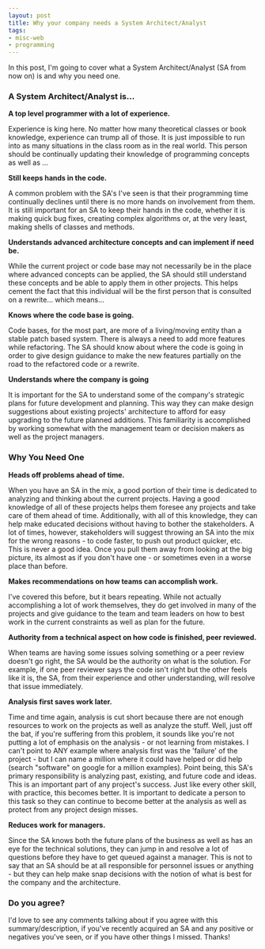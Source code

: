 ```yaml
---
layout: post
title: Why your company needs a System Architect/Analyst
tags:
- misc-web
- programming
---
```

In this post, I'm going to cover what a System Architect/Analyst (SA from now on) is and why you need one.

### A System Architect/Analyst is...

**A top level programmer with a lot of experience.**

Experience is king here.  No matter how many theoretical classes or book knowledge, experience can trump all of those.  It is just impossible to run into as many situations in the class room as in the real world.  This person should be continually updating their knowledge of programming concepts as well as ...

**Still keeps hands in the code.**

A common problem with the SA's I've seen is that their programming time continually declines until there is no more hands on involvement from them.  It is still important for an SA to keep their hands in the code, whether it is making quick bug fixes, creating complex algorithms or, at the very least, making shells of classes and methods.

**Understands advanced architecture concepts and can implement if need be.**

While the current project or code base may not necessarily be in the place where advanced concepts can be applied, the SA should still understand these concepts and be able to apply them in other projects.  This helps cement the fact that this individual will be the first person that is consulted on a rewrite... which means...

**Knows where the code base is going.**

Code bases, for the most part, are more of a living/moving entity than a stable patch based system.  There is always a need to add more features while refactoring.  The SA should know about where the code is going in order to give design guidance to make the new features partially on the road to the refactored code or a rewrite.

**Understands where the company is going**

It is important for the SA to understand some of the company's strategic plans for future development and planning.  This way they can make design suggestions about existing projects' architecture to afford for easy upgrading to the future planned additions.  This familiarity is accomplished by working somewhat with the management team or decision makers as well as the project managers.

### Why You Need One

**Heads off problems ahead of time.**

When you have an SA in the mix, a good portion of their time is dedicated to analyzing and thinking about the current projects.  Having a good knowledge of all of these projects helps them foresee any projects and take care of them ahead of time.  Additionally, with all of this knowledge, they can help make educated decisions without having to bother the stakeholders.  A lot of times, however, stakeholders will suggest throwing an SA into the mix for the wrong reasons - to code faster, to push out product quicker, etc.  This is never a good idea.  Once you pull them away from looking at the big picture, its almost as if you don't have one - or sometimes even in a worse place than before.

**Makes recommendations on how teams can accomplish work.**

I've covered this before, but it bears repeating.  While not actually accomplishing a lot of work themselves, they do get involved in many of the projects and give guidance to the team and team leaders on how to best work in the current constraints as well as plan for the future.

**Authority from a technical aspect on how code is finished, peer reviewed.**

When teams are having some issues solving something or a peer review doesn't go right, the SA would be the authority on what is the solution.  For example, if one peer reviewer says the code isn't right but the other feels like it is, the SA, from their experience and other understanding, will resolve that issue immediately.

**Analysis first saves work later.**

Time and time again, analysis is cut short because there are not enough resources to work on the projects as well as analyze the stuff.  Well, just off the bat, if you're suffering from this problem, it sounds like you're not putting a lot of emphasis on the analysis - or not learning from mistakes.  I can't point to ANY example where analysis first was the 'failure' of the project - but I can name a million where it could have helped or did help (search "software" on google for a million examples).  Point being, this SA's primary responsibility is analyzing past, existing, and future code and ideas.  This is an important part of any project's success.  Just like every other skill, with practice, this becomes better.  It is important to dedicate a person to this task so they can continue to become better at the analysis as well as protect from any project design misses.

**Reduces work for managers.**

Since the SA knows both the future plans of the business as well as has an eye for the technical solutions, they can jump in and resolve a lot of questions before they have to get queued against a manager.  This is not to say that an SA should be at all responsible for personnel issues or anything - but they can help make snap decisions with the notion of what is best for the company and the architecture.

### Do you agree?

I'd love to see any comments talking about if you agree with this summary/description, if you've recently acquired an SA and any positive or negatives you've seen, or if you have other things I missed.  Thanks!
